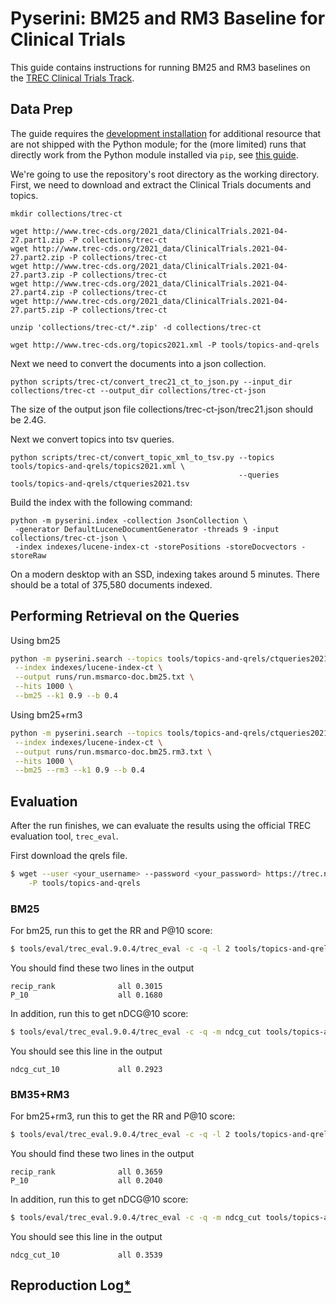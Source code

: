 # Pyserini: BM25 and RM3 Baseline for Clinical Trials

This guide contains instructions for running BM25 and RM3 baselines on the [TREC Clinical Trials Track](http://www.trec-cds.org/2021.html).

## Data Prep

The guide requires the [development installation](https://github.com/castorini/pyserini/#development-installation) for additional resource that are not shipped with the Python module; for the (more limited) runs that directly work from the Python module installed via `pip`, see [this guide](pypi-reproduction.md).

We're going to use the repository's root directory as the working directory.
First, we need to download and extract the Clinical Trials documents and topics.

```
mkdir collections/trec-ct

wget http://www.trec-cds.org/2021_data/ClinicalTrials.2021-04-27.part1.zip -P collections/trec-ct
wget http://www.trec-cds.org/2021_data/ClinicalTrials.2021-04-27.part2.zip -P collections/trec-ct
wget http://www.trec-cds.org/2021_data/ClinicalTrials.2021-04-27.part3.zip -P collections/trec-ct
wget http://www.trec-cds.org/2021_data/ClinicalTrials.2021-04-27.part4.zip -P collections/trec-ct
wget http://www.trec-cds.org/2021_data/ClinicalTrials.2021-04-27.part5.zip -P collections/trec-ct

unzip 'collections/trec-ct/*.zip' -d collections/trec-ct

wget http://www.trec-cds.org/topics2021.xml -P tools/topics-and-qrels
```

Next we need to convert the documents into a json collection.

```
python scripts/trec-ct/convert_trec21_ct_to_json.py --input_dir collections/trec-ct --output_dir collections/trec-ct-json
```
The size of the output json file collections/trec-ct-json/trec21.json should be 2.4G.

Next we convert topics into tsv queries.

```
python scripts/trec-ct/convert_topic_xml_to_tsv.py --topics tools/topics-and-qrels/topics2021.xml \
                                                   --queries tools/topics-and-qrels/ctqueries2021.tsv
```

Build the index with the following command:

```
python -m pyserini.index -collection JsonCollection \
 -generator DefaultLuceneDocumentGenerator -threads 9 -input collections/trec-ct-json \
 -index indexes/lucene-index-ct -storePositions -storeDocvectors -storeRaw
```

On a modern desktop with an SSD, indexing takes around 5 minutes.
There should be a total of 375,580 documents indexed.

## Performing Retrieval on the Queries

Using bm25
```bash
python -m pyserini.search --topics tools/topics-and-qrels/ctqueries2021.tsv \
 --index indexes/lucene-index-ct \
 --output runs/run.msmarco-doc.bm25.txt \
 --hits 1000 \
 --bm25 --k1 0.9 --b 0.4
```

Using bm25+rm3
```bash
python -m pyserini.search --topics tools/topics-and-qrels/ctqueries2021.tsv \
 --index indexes/lucene-index-ct \
 --output runs/run.msmarco-doc.bm25.rm3.txt \
 --hits 1000 \
 --bm25 --rm3 --k1 0.9 --b 0.4
```

## Evaluation

After the run finishes, we can evaluate the results using the official TREC evaluation tool, `trec_eval`.

First download the qrels file.
```bash
$ wget --user <your_username> --password <your_password> https://trec.nist.gov/act_part/tracks/trials/2021-qrels.txt \
    -P tools/topics-and-qrels
```

### BM25
For bm25, run this to get the RR and P@10 score:
```bash
$ tools/eval/trec_eval.9.0.4/trec_eval -c -q -l 2 tools/topics-and-qrels/2021-qrels.txt runs/run.msmarco-doc.bm25.txt
```

You should find these two lines in the output
```
recip_rank            	all	0.3015
P_10                  	all	0.1680
```

In addition, run this to get nDCG@10 score:
```bash
$ tools/eval/trec_eval.9.0.4/trec_eval -c -q -m ndcg_cut tools/topics-and-qrels/2021-qrels.txt runs/run.msmarco-doc.bm25.txt
```

You should see this line in the output
```
ndcg_cut_10           	all	0.2923
```

### BM35+RM3
For bm25+rm3, run this to get the RR and P@10 score:
```bash
$ tools/eval/trec_eval.9.0.4/trec_eval -c -q -l 2 tools/topics-and-qrels/2021-qrels.txt runs/run.msmarco-doc.bm25.rm3.txt
```

You should find these two lines in the output
```
recip_rank            	all	0.3659
P_10                  	all	0.2040
```

In addition, run this to get nDCG@10 score:
```bash
$ tools/eval/trec_eval.9.0.4/trec_eval -c -q -m ndcg_cut tools/topics-and-qrels/2021-qrels.txt runs/run.msmarco-doc.bm25.rm3.txt
```

You should see this line in the output
```
ndcg_cut_10           	all	0.3539
```


## Reproduction Log[*](reproducibility.md)
